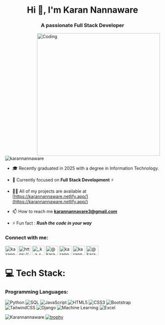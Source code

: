 <h1 align="center">Hi 👋, I'm Karan Nannaware</h1>
<h3 align="center">A passionate Full Stack Developer</h3>


<img align="right" alt="Coding" width="400"  src="https://user-images.githubusercontent.com/74038190/229223263-cf2e4b07-2615-4f87-9c38-e37600f8381a.gif">
<p align="left"><img  src="https://komarev.com/ghpvc/?username=karannannaware&label=Profile%20views&color=0e75b6&style=flat" alt="karannannaware" /> </p>

- 🎓 Recently graduated in 2025 with a degree in Information Technology.  
- 🌱 Currently focused on **Full Stack Development** ⚡

- 👨‍💻 All of my projects are available at [https://karannannaware.netlify.app/](https://karannannaware.netlify.app/)

- 📫 How to reach me **karannannavare3@gmail.com**

- ⚡ Fun fact : ***Rush the code in your way***

<h3 align="left">Connect with me:</h3>
<p align="left">
<a href="https://twitter.com/karannanna9427" target="blank"><img align="center" src="https://raw.githubusercontent.com/rahuldkjain/github-profile-readme-generator/master/src/images/icons/Social/twitter.svg" alt="karannanna9427" height="30" width="40" /></a>
<a href="https://linkedin.com/in/https://www.linkedin.com/in/karan-nannaware-1b659a282" target="blank"><img align="center" src="https://raw.githubusercontent.com/rahuldkjain/github-profile-readme-generator/master/src/images/icons/Social/linked-in-alt.svg" alt="https://www.linkedin.com/in/karan-nannaware-1b659a282" height="30" width="40" /></a>
<a href="https://instagram.com/_k_a_r_a_n__9" target="blank"><img align="center" src="https://raw.githubusercontent.com/rahuldkjain/github-profile-readme-generator/master/src/images/icons/Social/instagram.svg" alt="_k_a_r_a_n__9" height="30" width="40" /></a>
<a href="https://www.youtube.com/c/@karannannaware" target="blank"><img align="center" src="https://raw.githubusercontent.com/rahuldkjain/github-profile-readme-generator/master/src/images/icons/Social/youtube.svg" alt="@karannannaware" height="30" width="40" /></a>
<a href="https://www.hackerrank.com/karannannavare3" target="blank"><img align="center" src="https://raw.githubusercontent.com/rahuldkjain/github-profile-readme-generator/master/src/images/icons/Social/hackerrank.svg" alt="karannannavare3" height="30" width="40" /></a>
<a href="https://www.leetcode.com/karannannavare3" target="blank"><img align="center" src="https://raw.githubusercontent.com/rahuldkjain/github-profile-readme-generator/master/src/images/icons/Social/leet-code.svg" alt="karannannavare3" height="30" width="40" /></a>
<a href="https://www.hackerearth.com/@karannannavare3" target="blank"><img align="center" src="https://raw.githubusercontent.com/rahuldkjain/github-profile-readme-generator/master/src/images/icons/Social/hackerearth.svg" alt="@karannannavare3" height="30" width="40" /></a>
</p>

# 💻 Tech Stack:
### Programming Languages:
![Python](https://img.shields.io/badge/python-%2314354C.svg?style=for-the-badge&logo=python&logoColor=white)
![SQL](https://img.shields.io/badge/sql-%2300000f.svg?style=for-the-badge&logo=MySQL&logoColor=white)
![JavaScript](https://img.shields.io/badge/javascript-%23323330.svg?style=for-the-badge&logo=javascript&logoColor=%23F7DF1E)
![HTML5](https://img.shields.io/badge/html5-%23E34F26.svg?style=for-the-badge&logo=html5&logoColor=white)
![CSS3](https://img.shields.io/badge/css3-%231572B6.svg?style=for-the-badge&logo=css3&logoColor=white)
![Bootstrap](https://img.shields.io/badge/Bootstrap-%23563D7C.svg?style=for-the-badge&logo=bootstrap&logoColor=white)
![TailwindCSS](https://img.shields.io/badge/TailwindCSS-%2306B6D4.svg?style=for-the-badge&logo=tailwind-css&logoColor=white)
![Django](https://img.shields.io/badge/Django-%23092E20.svg?style=for-the-badge&logo=django&logoColor=white)
![Machine Learning](https://img.shields.io/badge/Machine%20Learning-%23F7931E.svg?style=for-the-badge&logo=scikitlearn&logoColor=white)
![Excel](https://img.shields.io/badge/excel-%2300C4CC.svg?style=for-the-badge&logo=microsoft-excel&logoColor=darkgreen)


<p><img align="left" src="https://github-readme-stats.vercel.app/api/top-langs?username=Karannannaware&show_icons=true&locale=en&layout=compact" alt="Karannannaware" />

[![trophy](https://github-profile-trophy.vercel.app/?username=ryo-ma&theme=onedark)](https://github.com/ryo-ma/github-profile-trophy)

